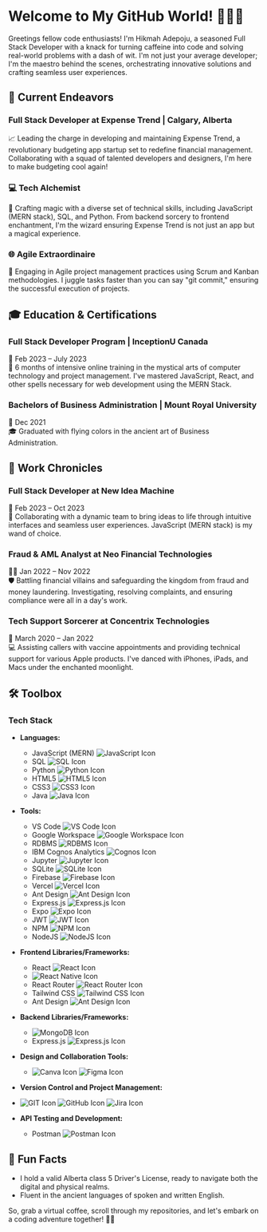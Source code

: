 # Welcome to My GitHub World! 👩‍💻🌐

Greetings fellow code enthusiasts! I'm Hikmah Adepoju, a seasoned Full Stack Developer with a knack for turning caffeine into code and solving real-world problems with a dash of wit. I'm not just your average developer; I'm the maestro behind the scenes, orchestrating innovative solutions and crafting seamless user experiences.

## 🚀 Current Endeavors

### Full Stack Developer at Expense Trend | Calgary, Alberta
📈 Leading the charge in developing and maintaining Expense Trend, a revolutionary budgeting app startup set to redefine financial management. Collaborating with a squad of talented developers and designers, I'm here to make budgeting cool again!

### 💻 Tech Alchemist
🔧 Crafting magic with a diverse set of technical skills, including JavaScript (MERN stack), SQL, and Python. From backend sorcery to frontend enchantment, I'm the wizard ensuring Expense Trend is not just an app but a magical experience.

### 🌐 Agile Extraordinaire
🔄 Engaging in Agile project management practices using Scrum and Kanban methodologies. I juggle tasks faster than you can say "git commit," ensuring the successful execution of projects.

## 🎓 Education & Certifications

### Full Stack Developer Program | InceptionU Canada
📅 Feb 2023 – July 2023  
🚀 6 months of intensive online training in the mystical arts of computer technology and project management. I've mastered JavaScript, React, and other spells necessary for web development using the MERN Stack.

### Bachelors of Business Administration | Mount Royal University
📅 Dec 2021  
🎓 Graduated with flying colors in the ancient art of Business Administration.

## 💼 Work Chronicles

### Full Stack Developer at New Idea Machine
🚀 Feb 2023 – Oct 2023  
🌈 Collaborating with a dynamic team to bring ideas to life through intuitive interfaces and seamless user experiences. JavaScript (MERN stack) is my wand of choice.

### Fraud & AML Analyst at Neo Financial Technologies
🕵️‍♀️ Jan 2022 – Nov 2022  
🛡️ Battling financial villains and safeguarding the kingdom from fraud and money laundering. Investigating, resolving complaints, and ensuring compliance were all in a day's work.

### Tech Support Sorcerer at Concentrix Technologies
🔮 March 2020 – Jan 2022  
💻 Assisting callers with vaccine appointments and providing technical support for various Apple products. I've danced with iPhones, iPads, and Macs under the enchanted moonlight.

## 🛠️ Toolbox

### Tech Stack
- **Languages:** 
  - JavaScript (MERN) ![JavaScript Icon](https://img.icons8.com/color/48/000000/javascript.png)
  - SQL ![SQL Icon](https://img.icons8.com/color/48/000000/sql.png)
  - Python ![Python Icon](https://img.icons8.com/color/48/000000/python.png)
  - HTML5 ![HTML5 Icon](https://img.icons8.com/color/48/000000/html-5.png)
  - CSS3 ![CSS3 Icon](https://img.icons8.com/color/48/000000/css3.png)
  - Java ![Java Icon](https://img.icons8.com/color/48/000000/java.png)

- **Tools:** 
  - VS Code ![VS Code Icon](https://img.icons8.com/color/48/000000/visual-studio-code.png)
  - Google Workspace ![Google Workspace Icon](https://img.icons8.com/color/48/000000/google-logo.png)
  - RDBMS ![RDBMS Icon](https://img.icons8.com/color/48/000000/database.png)
  - IBM Cognos Analytics ![Cognos Icon](https://img.icons8.com/color/48/000000/ibm.png)
  - Jupyter ![Jupyter Icon](https://img.icons8.com/color/48/000000/jupyter.png)
  - SQLite ![SQLite Icon](https://img.icons8.com/color/48/000000/sqlite.png)
  - Firebase ![Firebase Icon](https://img.icons8.com/color/48/000000/firebase.png)
  - Vercel ![Vercel Icon](https://img.icons8.com/color/48/000000/vercel.png)
  - Ant Design ![Ant Design Icon](https://img.icons8.com/color/48/000000/ant-design.png)
  - Express.js ![Express.js Icon](https://img.icons8.com/color/48/000000/node-js.png)
  - Expo ![Expo Icon](https://img.icons8.com/ios/50/000000/expo.png)
  - JWT ![JWT Icon](https://img.icons8.com/color/48/000000/lock-2.png)
  - NPM ![NPM Icon](https://img.icons8.com/color/48/000000/npm.png)
  - NodeJS ![NodeJS Icon](https://img.icons8.com/color/48/000000/nodejs.png)

- **Frontend Libraries/Frameworks:** 
  - React ![React Icon](https://img.icons8.com/color/48/000000/react.png)
  - ![React Native Icon](https://img.icons8.com/color/48/000000/react-native.png)
  - React Router ![React Router Icon](https://img.icons8.com/color/48/000000/react-router.png)
  - Tailwind CSS ![Tailwind CSS Icon](https://img.icons8.com/color/48/000000/tailwind.png)
  - Ant Design ![Ant Design Icon](https://img.icons8.com/color/48/000000/ant-design.png)

- **Backend Libraries/Frameworks:** 
  - ![MongoDB Icon](https://img.icons8.com/color/48/000000/mongodb.png)
  - Express.js ![Express.js Icon](https://img.icons8.com/color/48/000000/node-js.png)

- **Design and Collaboration Tools:** 
  - ![Canva Icon](https://img.icons8.com/color/48/000000/canva.png) ![Figma Icon](https://img.icons8.com/color/48/000000/figma.png)

- **Version Control and Project Management:** 
- ![GIT Icon](https://img.icons8.com/color/48/000000/git.png) ![GitHub Icon](https://img.icons8.com/color/48/000000/github--v1.png) ![Jira Icon](https://img.icons8.com/color/48/000000/jira.png)

- **API Testing and Development:** 
  - Postman ![Postman Icon](https://img.icons8.com/color/48/000000/postman-api.png)


## 🚗 Fun Facts

- I hold a valid Alberta class 5 Driver's License, ready to navigate both the digital and physical realms.
- Fluent in the ancient languages of spoken and written English.

So, grab a virtual coffee, scroll through my repositories, and let's embark on a coding adventure together! 🚀✨


<!--
**hadep275/hadep275** is a ✨ _special_ ✨ repository because its `README.md` (this file) appears on your GitHub profile.

Here are some ideas to get you started:

- 🔭 I’m currently working on ...
- 🌱 I’m currently learning ...
- 👯 I’m looking to collaborate on ...
- 🤔 I’m looking for help with ...
- 💬 Ask me about ...
- 📫 How to reach me: ...
- 😄 Pronouns: ...
- ⚡ Fun fact: ...
-->
